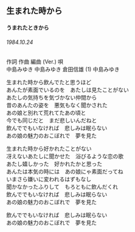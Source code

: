 ## 生まれた時から
#### うまれたときから
###### 1984.10.24

作詞         作曲         編曲 (Ver.)   唄  
中島みゆき   中島みゆき   倉田信雄 (1)  中島みゆき  
  
  
生まれた時から飲んでたと思うほど  
あんたが素面でいるのを　あたしは見たことがない  
あたしの気持ちを気づかない仲間から  
昔のあんたの姿を　悪気もなく聞かされた  
あの娘と別れて荒れてたあの頃と  
今でも同じだと　まだ悲しいんだねと  
飲んででもいなければ　悲しみは眠らない  
あの娘の魅力のおこぼれで　夢を見た  
  
生まれた時から好かれたことがない  
冴えないあたしに聞かせた　浴びるような恋の歌  
あたし嬉しかった　好かれたかと思った  
あんたは本気の時には　あの娘にゃ素面だってね  
いまさら嫌いに変われるはずもなし  
聞かなかったふりして　もろともに飲んだくれ  
飲んででもいなければ　悲しみは眠らない  
あの娘の魅力のおこぼれで　夢を見た  
  
飲んででもいなければ　悲しみは眠らない  
あの娘の魅力のおこぼれで　夢を見た  